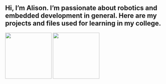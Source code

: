 ## Hi, I’m Alison. I’m passionate about robotics and embedded development in general. Here are my projects and files used for learning in my college.
<div>
  <img height="150em"   align="center" src="https://github-readme-stats.vercel.app/api?username=AlisonTristao&show_icons=true"/>
  <img height="150em"  align="center" src="https://github-readme-stats-sigma-five.vercel.app/api/top-langs/?username=AlisonTristao&layout=compact"/>
</div>

<!--
**AlisonTristao/AlisonTristao** is a ✨ _special_ ✨ repository because its `README.md` (this file) appears on your GitHub profile.

Here are some ideas to get you started:

- 🔭 I’m currently working on ...
- 🌱 I’m currently learning ...
- 👯 I’m looking to collaborate on ...
- 🤔 I’m looking for help with ...
- 💬 Ask me about ...
- 📫 How to reach me: ...
- 😄 Pronouns: ...
- ⚡ Fun fact: ...
-->
